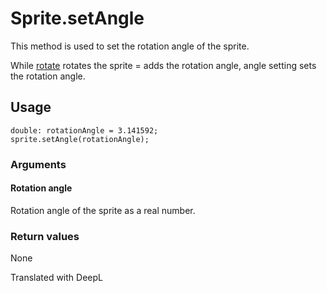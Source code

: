 # Sprite.setAngle

This method is used to set the rotation angle of the sprite.

While [rotate](/lib/2d/sprite/rotate) rotates the sprite = adds the rotation angle, angle setting sets the rotation angle.

## Usage

```
double: rotationAngle = 3.141592;
sprite.setAngle(rotationAngle);
```

### Arguments

#### Rotation angle

Rotation angle of the sprite as a real number.

### Return values

None

Translated with DeepL